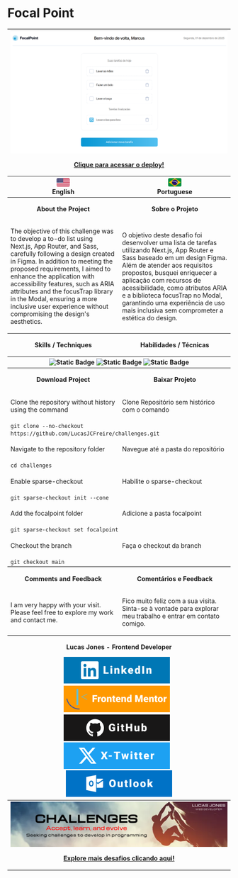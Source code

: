 # Focal Point

<table>
    <tr>
        <th colspan="2">
            <a href="https://focalpointchallenge.vercel.app/" title="Clique para acessar o deploy">
                <img src="./preview.png" />
                <p>Clique para acessar o deploy!</p>
            </a>
        </th>
    </tr>
    <tr>
        <th style="width: 50%;">
            <img src="https://raw.githubusercontent.com/LucasJCFreire/LucasJCFreire/main/assets/images/usa.svg" alt="Bandeira dos EUA" title="English" style="width: 30px;"><br>
            English
        </th>
        <th style="width: 50%;">
            <img src="https://raw.githubusercontent.com/LucasJCFreire/LucasJCFreire/main/assets/images/brazil.svg" alt="Bandeira do Brasil" title="Portuguese" style="width: 30px;"><br>
            Portuguese
        </th>
    </tr>
    <tr>
        <th><p>About the Project</p></th>
        <th><p>Sobre o Projeto</p></th>
    </tr>
    <tr>
        <td>
            <p>The objective of this challenge was to develop a to-do list using Next.js, App Router, and Sass, carefully following a design created in Figma. In addition to meeting the proposed requirements, I aimed to enhance the application with accessibility features, such as ARIA attributes and the focusTrap library in the Modal, ensuring a more inclusive user experience without compromising the design's aesthetics.</p>
        </td>
        <td>
            <p>O objetivo deste desafio foi desenvolver uma lista de tarefas utilizando Next.js, App Router e Sass baseado em um design Figma. Além de atender aos requisitos propostos, busquei enriquecer a aplicação com recursos de acessibilidade, como atributos ARIA e a biblioteca focusTrap no Modal, garantindo uma experiência de uso mais inclusiva sem comprometer a estética do design.</p>
        </td>
    </tr>
    <tr>
        <th><p>Skills / Techniques</p></th>
        <th><p>Habilidades / Técnicas</p></th>
    </tr>
    <tr>
        <th colspan="2">
            <img alt="Static Badge" src="https://img.shields.io/badge/React-61DAFB?style=flat-square&logo=react&logoColor=black">
            <img alt="Static Badge" src="https://img.shields.io/badge/Next.js-000000?style=flat-square&logo=next.js&logoColor=white">
            <img alt="Static Badge" src="https://img.shields.io/badge/Sass-CC6699?style=flat-square&logo=sass&logoColor=white">
        </th>
    </tr>
    <tr>
        <th><p>Download Project</p></th>
        <th><p>Baixar Projeto</p></th>
    </tr>
    <tr>
        <td>
            <p>Clone the repository without history using the command</p>
        </td>
        <td>
            <p>Clone Repositório sem histórico com o comando</p>
        </td>
    </tr>
    <tr>
        <td colspan="2">
            <code>git clone --no-checkout https://github.com/LucasJCFreire/challenges.git</code>
        </td>
    </tr>
    <tr>
        <td><p>Navigate to the repository folder</p></td>
        <td><p>Navegue até a pasta do repositório</p></td>
    </tr>
    <tr>
        <td colspan="2">
            <code>cd challenges</code>
        </td>
    </tr>
    <tr>
        <td><p>Enable sparse-checkout</p></td>
        <td><p>Habilite o sparse-checkout</p></td>
    </tr>
    <tr>
        <td colspan="2">
            <code>git sparse-checkout init --cone</code>
        </td>
    </tr>
    <tr>
        <td><p>Add the focalpoint folder</p></td>
        <td><p>Adicione a pasta focalpoint</p></td>
    </tr>
    <tr>
        <td colspan="2">
            <code>git sparse-checkout set focalpoint</code>
        </td>
    </tr>
    <tr>
        <td><p>Checkout the branch</p></td>
        <td><p>Faça o checkout da branch</p></td>
    </tr>
    <tr>
        <td colspan="2">
            <code>git checkout main</code>
        </td>
    </tr>
    <tr>
        <th><p>Comments and Feedback</p></th>
        <th><p>Comentários e Feedback</p></th>
    </tr>
    <tr>
        <td><p>I am very happy with your visit. Please feel free to explore my work and contact me.</p></td>
        <td><p>Fico muito feliz com a sua visita. Sinta-se à vontade para explorar meu trabalho e entrar em contato comigo.</p></td>
    </tr>
    <tr>
        <th colspan="2">
            <p>Lucas Jones - Frontend Developer</p>
            <a href="https://www.linkedin.com/in/LucasJCFreire" title="Perfil do LinkedIn"><img src="https://raw.githubusercontent.com/LucasJCFreire/LucasJCFreire/main/assets/images/linkedin_small.svg" alt="Perfil do LinkedIn" style="margin-right: 10px;"></a>
            <a href="https://www.frontendmentor.io/profile/LucasJCFreire" title="Perfil do Frontend Mentor"><img src="https://raw.githubusercontent.com/LucasJCFreire/LucasJCFreire/main/assets/images/frontendmentor_small.svg" alt="Perfil do Frontend Mentor" style="margin-right: 10px;"></a>
            <a href="https://github.com/LucasJCFreire" title="Perfil do GitHub"><img src="https://raw.githubusercontent.com/LucasJCFreire/LucasJCFreire/main/assets/images/github_small.svg" alt="Perfil do GitHub" style="margin-right: 10px;"></a>
            <a href="https://x.com/LucasJCFreire" title="Perfil do X"><img src="https://raw.githubusercontent.com/LucasJCFreire/LucasJCFreire/main/assets/images/x_small.svg" alt="Perfil do X" style="margin-right: 10px;"></a>
            <a href="mailto:lucasjcfreire@outlook.com" title="E-mail Outlook"><img src="https://raw.githubusercontent.com/LucasJCFreire/LucasJCFreire/main/assets/images/outlook_small.svg" alt="E-mail Outlook"></a>
        </th>
    </tr>
    <tr>
        <th colspan="2">
            <a href="https://github.com/LucasJCFreire/challenges" title="Explore mais desafios clicando aqui">
                <img src="https://raw.githubusercontent.com/LucasJCFreire/LucasJCFreire/main/assets/images/challenges_main.png" alt="Banner de Desafios"/>
                <p>Explore mais desafios clicando aqui!</p>
            </a>
        </th>
    </tr>
</table>
